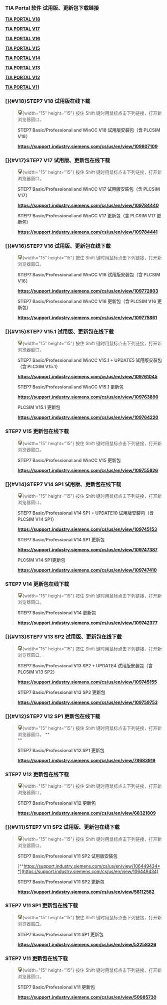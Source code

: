 ### TIA Portal 软件 试用版、更新包下载链接

**[TIA PORTAL V18](#V18)**

**[TIA PORTAL V17](#V17)**

**[TIA PORTAL V16](#V16)**

**[TIA PORTAL V15](#V15)**

**[TIA PORTAL V14](#V14)**

**[TIA PORTAL V13](#V13)**

**[TIA PORTAL V12](#V12)**

**[TIA PORTAL V11](#V11)**

### []{#V18}STEP7 V18 试用版在线下载

> ![](images/3.gif){width="15" height="15"} 按住 Shift
> 键时用鼠标点击下列链接，打开新浏览器窗口。
>
> **STEP7 Basic/Professional and WinCC V18 试用版安装包（含 PLCSIM
> V18）**
>
> **<https://support.industry.siemens.com/cs/us/en/view/109807109>**

### []{#V17}STEP7 V17 试用版、更新包在线下载

> ![](images/3.gif){width="15" height="15"} 按住 Shift
> 键时用鼠标点击下列链接，打开新浏览器窗口。
>
> **STEP7 Basic/Professional and WinCC V17 试用版安装包（含 PLCSIM
> V17）**
>
> **<https://support.industry.siemens.com/cs/us/en/view/109784440>**
>
> **STEP7 Basic/Professional and WinCC V17 更新包（含 PLCSIM V17
> 更新包）**
>
> **<https://support.industry.siemens.com/cs/us/en/view/109784441>**

### []{#V16}STEP7 V16 试用版、更新包在线下载

> ![](images/3.gif){width="15" height="15"} 按住 Shift
> 键时用鼠标点击下列链接，打开新浏览器窗口。
>
> **STEP7 Basic/Professional and WinCC V16 试用版安装包（含 PLCSIM
> V16）**
>
> **<https://support.industry.siemens.com/cs/us/en/view/109772803>**
>
> **STEP7 Basic/Professional and WinCC V16 更新包（含 PLCSIM V16
> 更新包）**
>
> **<https://support.industry.siemens.com/cs/us/en/view/109775861>**

### []{#V15}STEP7 V15.1 试用版、更新包在线下载

> ![](images/3.gif){width="15" height="15"} 按住 Shift
> 键时用鼠标点击下列链接，打开新浏览器窗口。
>
> **STEP7 Basic/Professional and WinCC V15.1 + UPDATE5 试用版安装包（含
> PLCSIM V15.1）**
>
> **<https://support.industry.siemens.com/cs/us/en/view/109761045>**
>
> **STEP7 Basic/Professional and WinCC V15.1 更新包**
>
> **<https://support.industry.siemens.com/cs/us/en/view/109763890>**
>
> **PLCSIM V15.1 更新包**
>
> **<https://support.industry.siemens.com/cs/us/en/view/109764220>**

### STEP7 V15 更新包在线下载

> ![](images/3.gif){width="15" height="15"} 按住 Shift
> 键时用鼠标点击下列链接，打开新浏览器窗口。
>
> **STEP7 Basic/Professional and WinCC V15 更新包**
>
> **<https://support.industry.siemens.com/cs/us/en/view/109755826>**

### []{#V14}STEP7 V14 SP1 试用版、更新包在线下载

> ![](images/3.gif){width="15" height="15"} 按住 Shift
> 键时用鼠标点击下列链接，打开新浏览器窗口。
>
> **STEP7 Basic/Professional V14 SP1 + UPDATE10 试用版安装包（含 PLCSIM
> V14 SP1）**
>
> **<https://support.industry.siemens.com/cs/us/en/view/109745153>**
>
> **STEP7 Basic/Professional V14 SP1 更新包**
>
> **<https://support.industry.siemens.com/cs/us/en/view/109747387>**
>
> **PLCSIM V14 SP1更新包**
>
> **<https://support.industry.siemens.com/cs/us/en/view/109747410>**

### STEP7 V14 更新包在线下载

> ![](images/3.gif){width="15" height="15"} 按住 Shift
> 键时用鼠标点击下列链接，打开新浏览器窗口。
>
> **STEP7 Basic/Professional V14 更新包**
>
> **<https://support.industry.siemens.com/cs/us/en/view/109742377>**

### []{#V13}STEP7 V13 SP2 试用版、更新包在线下载

> ![](images/3.gif){width="15" height="15"} 按住 Shift
> 键时用鼠标点击下列链接，打开新浏览器窗口。
>
> **STEP7 Basic/Professional V13 SP2 + UPDATE4 试用版安装包（含 PLCSIM
> V13 SP2）**
>
> **<https://support.industry.siemens.com/cs/us/en/view/109745155>**
>
> **STEP7 Basic/Professional V13 SP2 更新包**
>
> **<https://support.industry.siemens.com/cs/us/en/view/109759753>**

### []{#V12}STEP7 V12 SP1 更新包在线下载

> ![](images/3.gif){width="15" height="15"} 按住 Shift
> 键时用鼠标点击下列链接，打开新浏览器窗口。 **\
> **
>
> **STEP7 Basic/Professional V12 SP1 更新包**
>
> **<https://support.industry.siemens.com/cs/us/en/view/78683919>**

### STEP7 V12 更新包在线下载

> ![](images/3.gif){width="15" height="15"} 按住 Shift
> 键时用鼠标点击下列链接，打开新浏览器窗口。
>
> **STEP7 Basic/Professional V12 更新包**
>
> **<https://support.industry.siemens.com/cs/us/en/view/68321809>**

### []{#V11}STEP7 V11 SP2 试用版、更新包在线下载

> ![](images/3.gif){width="15" height="15"} 按住 Shift
> 键时用鼠标点击下列链接，打开新浏览器窗口。
>
> **STEP7 Basic/Professional V11 SP2 试用版安装包**
>
> [**https://support.industry.siemens.com/cs/us/en/view/106449434**](https://support.industry.siemens.com/cs/us/en/view/106449434)
>
> **STEP7 Basic/Professional V11 SP2 更新包**
>
> **<https://support.industry.siemens.com/cs/us/en/view/58112582>**

### STEP7 V11 SP1 更新包在线下载

> ![](images/3.gif){width="15" height="15"} 按住 Shift
> 键时用鼠标点击下列链接，打开新浏览器窗口。
>
> **STEP7 Basic/Professional V11 SP1 更新包**
>
> **<https://support.industry.siemens.com/cs/us/en/view/52258326>**

### STEP7 V11 更新包在线下载

> ![](images/3.gif){width="15" height="15"} 按住 Shift
> 键时用鼠标点击下列链接，打开新浏览器窗口。
>
> **STEP7 Basic/Professional V11 更新包**
>
> **<https://support.industry.siemens.com/cs/us/en/view/50085730>**
